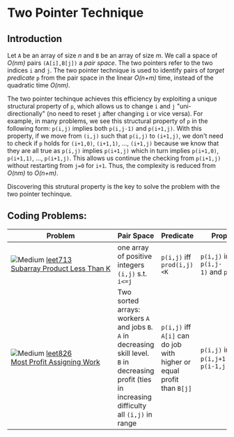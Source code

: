 [leet-medium]: .README/leet-medium.png "Medium"
[leet-easy]: .README/leet-easy.png "Easy"
[leet-hard]: .README/leet-medium.png "Hard"

# Two Pointer Technique

## Introduction
Let `A` be an array of size *n* and `B` be an array of size *m*.
We call a space of *O(nm)* pairs `(A[i],B[j])` a *pair space*.
The two pointers refer to the two indices `i` and `j`.
The two pointer technique is used to identify pairs of *target predicate* `p` from the pair space in the linear *O(n+m)* time, instead of the quadratic time *O(nm)*.

The two pointer techinque achieves this efficiency by exploiting a unique structural property of `p`, which allows us to change `i` and `j` "uni-directionally" (no need to reset `j` after changing `i` or vice versa).
For example, in many problems, we see this structural property of `p` in the following form: `p(i,j)` implies both `p(i,j-1)` and `p(i+1,j)`.
With this property, if we move from `(i,j)` such that `p(i,j)` to `(i+1,j)`, we don't need to check if `p` holds for `(i+1,0)`, `(i+1,1)`, ..., `(i+1,j)` because we know that they are all true as `p(i,j)` implies `p(i+1,j)` which in turn implies `p(i+1,0)`, `p(i+1,1)`, ..., `p(i+1,j)`. 
This allows us continue the checking from `p(i+1,j)` without restarting from `j=0` for `i+1`.
Thus, the complexity is reduced from *O(nm)* to *O(n+m)*.

Discovering this strutural property is the key to solve the problem with the two pointer techinque.

## Coding Problems:

|Problem|Pair Space|Predicate |&nbsp;&nbsp;&nbsp;&nbsp;&nbsp;Property&nbsp;&nbsp;&nbsp;&nbsp;&nbsp;|
|--|--|--|--|
| ![][leet-medium] [leet713](leetcode/leet713.cpp)<br/>[Subarray&nbsp;Product&nbsp;Less&nbsp;Than&nbsp;K](https://leetcode.com/problems/subarray-product-less-than-k/description/)| one array of positive integers <br/> `(i,j)` s.t. `i<=j`| `p(i,j)` iff <br/> `prod(i,j)<K` | `p(i,j)` implies <br/> `p(i,j-1)`&nbsp;and&nbsp;`p(i+1,j)`|
| ![][leet-medium] [leet826](leetcode/leet826.cpp)<br/>[Most Profit Assigning Work](https://leetcode.com/problems/most-profit-assigning-work/description/)| Two sorted arrays: workers `A` and jobs `B`. `A` in decreasing skill level. `B` in decreasing profit (ties in increasing difficulty <br/> all `(i,j)` in range | `p(i,j)` iff <br/> `A[i]` can do job with higher or equal profit than `B[j]` | `p(i,j)` implies <br/> `p(i,j+1)` and `p(i-1,j)`|
